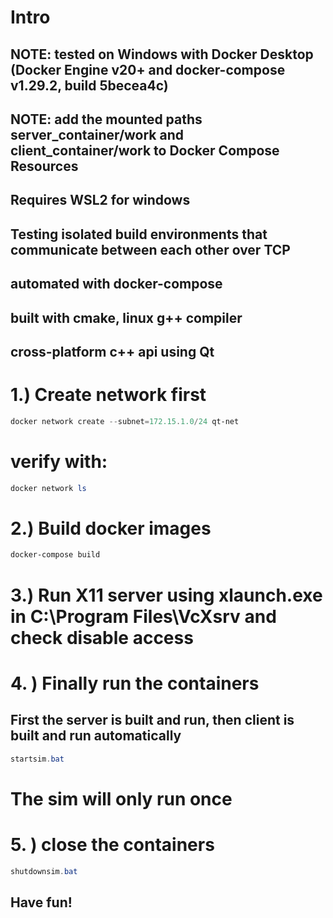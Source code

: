 # Intro
## NOTE: tested on Windows with Docker Desktop (Docker Engine v20+ and docker-compose v1.29.2, build 5becea4c)
## NOTE: add the mounted paths server_container/work and client_container/work to Docker Compose Resources
## Requires WSL2 for windows
## Testing isolated build environments that communicate between each other over TCP
## automated with docker-compose
## built with cmake, linux g++ compiler
## cross-platform c++ api using Qt
# 1.) Create network first
```powershell
docker network create --subnet=172.15.1.0/24 qt-net
```
# verify with:
```powershell
docker network ls 
```
# 2.) Build docker images
```powershell
docker-compose build
```

# 3.) Run X11 server using xlaunch.exe in C:\Program Files\VcXsrv and check disable access

# 4. ) Finally run the containers
## First the server is built and run, then client is built and run automatically
```powershell
startsim.bat
```
# The sim will only run once

# 5. ) close the containers
```powershell
shutdownsim.bat
```
## Have fun!